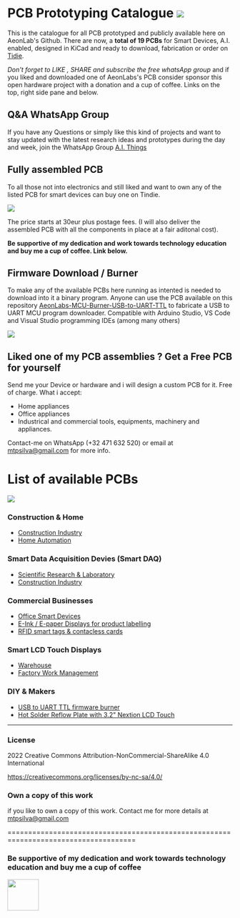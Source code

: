 # PCB Prototyping Catalogue ![](https://views.whatilearened.today/views/github/aeonSolutions/PCB_Prototyping_Catalogue.svg)
This is the catalogue for all PCB prototyped and publicly available here on AeonLab's Github. There are now, a **total of 19 PCBs** for Smart Devices, A.I. enabled, designed in KiCad and ready to download, fabrication or order on [Tidie](https://www.tindie.com/products/aeonlabs/).

*Don't forget to LIKE , SHARE and subscribe the free whatsApp group* and if you liked and downloaded one of AeonLabs's PCB consider sponsor this open hardware project with a donation and a cup of coffee. Links on the top, right side pane and below.

## Q&A WhatsApp Group
If you have any Questions or simply  like this kind of projects and want to stay updated with the latest research ideas and prototypes during the day and week, join the WhatsApp Group
[A.I. Things](https://chat.whatsapp.com/FkNC7u83kuy2QRA5sqjBVg)

## Fully assembled PCB
To all those not into electronics and still liked and want to own any of the listed PCB for smart devices can buy one on Tindie.

[![](https://github.com/aeonSolutions/PCB-Prototyping-Catalogue/blob/main/tindie_sell.png)](https://www.tindie.com/stores/aeonlabs/)

The price starts at 30eur plus postage fees.
(I will also deliver the assembled PCB with all the components in place at a fair aditonal cost).

**Be supportive of my dedication and work towards technology education and buy me a cup of coffee. Link below.**

## Firmware Download / Burner
To make any of the available PCBs here running as intented is needed to download into it a binary program. Anyone can use the PCB available on this repository [AeonLabs-MCU-Burner-USB-to-UART-TTL](https://github.com/aeonSolutions/AeonLabs-MCU-Burner-USB-to-UART-TTL) to fabricate a USB to UART MCU program downloader. Compatible with Arduino Studio, VS Code and Visual Studio programming IDEs (among many others)

![](https://github.com/aeonSolutions/PCB-Prototyping-Catalogue/blob/main/progIDE.png)

## Liked one of my PCB assemblies ? Get a Free PCB for yourself
Send me your Device or hardware and i will design a custom PCB for it. Free of charge. What i accept:

- Home appliances
- Office appliances
- Industrical and commercial tools, equipments, machinery and appliances.

Contact-me on WhatsApp (+32 471 632 520) or email at mtpsilva@gmail.com for more info. 

# List of available PCBs
[![](https://github.com/aeonSolutions/PCB-Prototyping-Catalogue/blob/main/tindie_amazing.png)](https://www.tindie.com/stores/aeonlabs/)

### Construction & Home
- [Construction Industry](https://github.com/aeonSolutions/PCB-Prototyping-Catalogue/tree/main/Construction%20Industry)
- [Home Automation](https://github.com/aeonSolutions/PCB-Prototyping-Catalogue/tree/main/Construction%20Industry)

### Smart Data Acquisition Devies (Smart DAQ)
- [Scientific Research & Laboratory](https://github.com/aeonSolutions/PCB-Prototyping-Catalogue/blob/main/Smart%20DAQ/README.md)
- [Construction Industry](https://github.com/aeonSolutions/PCB-Prototyping-Catalogue/blob/main/Smart%20DAQ/README.md)
 
### Commercial Businesses
 - [Office Smart Devices](https://github.com/aeonSolutions/PCB-Prototyping-Catalogue/blob/main/Commercial%20Business/README.md)
 - [E-Ink / E-paper Displays for product labelling](https://github.com/aeonSolutions/PCB-Prototyping-Catalogue/blob/main/Commercial%20Business/README.md)
 - [RFID smart tags & contacless cards](https://github.com/aeonSolutions/PCB-Prototyping-Catalogue/blob/main/Commercial%20Business/README.md)

### Smart LCD Touch Displays
 - [Warehouse](https://github.com/aeonSolutions/PCB-Prototyping-Catalogue/blob/main/Smart%20LCD%20Touch%20Displays/README.md)
 - [Factory Work Management](https://github.com/aeonSolutions/PCB-Prototyping-Catalogue/blob/main/Smart%20LCD%20Touch%20Displays/README.md)
 
### DIY & Makers
- [USB to UART TTL firmware burner](https://github.com/aeonSolutions/PCB-Prototyping-Catalogue/blob/main/DIY-Maker/README.md) 
- [Hot Solder Reflow Plate with 3.2" Nextion LCD Touch](https://github.com/aeonSolutions/PCB-Prototyping-Catalogue/blob/main/DIY-Maker/README.md)



______________________________________________________________________________________________________________________________
### License
2022 Creative Commons Attribution-NonCommercial-ShareAlike 4.0 International

https://creativecommons.org/licenses/by-nc-sa/4.0/

### Own a copy of this work
if you like to own a copy of this work. Contact me for more details at mtpsilva@gmail.com

=====================================================================================

### Be supportive of my dedication and work towards technology education and buy me a cup of coffee

[<img src="https://cdn.buymeacoffee.com/buttons/v2/default-yellow.png" data-canonical-src="https://cdn.buymeacoffee.com/buttons/v2/default-yellow.png" height="70" />](https://www.buymeacoffee.com/migueltomas)

